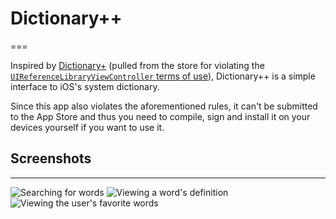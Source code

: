 # Dictionary++
===

Inspired by [Dictionary+](http://www.best10apps.com/apps/dictionary,498743181/) (pulled from the store for violating the [`UIReferenceLibraryViewController` terms of use](http://developer.apple.com/library/ios/#documentation/uikit/reference/UIReferenceLibraryViewControllerClassRef/)), Dictionary++ is a simple interface to iOS's system dictionary.

Since this app also violates the aforementioned rules, it can't be submitted to the App Store and thus you need to compile, sign and install it on your devices yourself if you want to use it.

## Screenshots
---
![Searching for words](https://github.com/josh-/DictionaryPlusPlus/Dictionary++/Screenshots/1.png)
![Viewing a word's definition](https://github.com/josh-/DictionaryPlusPlus/Dictionary++/Screenshots/2.png)
![Viewing the user's favorite words](https://github.com/josh-/DictionaryPlusPlus/Dictionary++/Screenshots/3.png)
